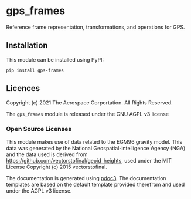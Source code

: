 # gps_frames
Reference frame representation, transformations, and operations for GPS.

## Installation
This module can be installed using PyPI:
```
pip install gps-frames
```

## Licences
Copyright (c) 2021 The Aerospace Corportation. All Rights Reserved.

The `gps_frames` module is released under the GNU AGPL v3 license 

### Open Source Licenses
This module makes use of data related to the EGM96 gravity model. This data was generated by the National Geospatial-intelligence Agency (NGA) and the data used is derived from https://github.com/vectorstofinal/geoid_heights, used under the MIT License Copyright (c) 2015 vectorstofinal.

The documentation is generated using [pdoc3](https://pdoc3.github.io/pdoc/). The documentation templates are based on the default template provided therefrom and used under the AGPL v3 license.
